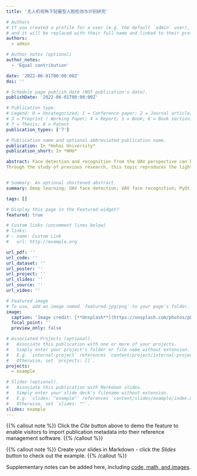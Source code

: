 ```yaml
---
title: '无人机视角下轻量型人脸检测与识别研究'

# Authors
# If you created a profile for a user (e.g. the default `admin` user), write the username (folder name) here
# and it will be replaced with their full name and linked to their profile.
authors:
  - admin

# Author notes (optional)
author_notes:
  - 'Equal contribution'

date: '2022-06-01T00:00:00Z'
doi: ''

# Schedule page publish date (NOT publication's date).
publishDate: '2022-06-01T00:00:00Z'

# Publication type.
# Legend: 0 = Uncategorized; 1 = Conference paper; 2 = Journal article;
# 3 = Preprint / Working Paper; 4 = Report; 5 = Book; 6 = Book section;
# 7 = Thesis; 8 = Patent
publication_types: ['7']

# Publication name and optional abbreviated publication name.
publication: In *Hohai University*
publication_short: In *HHU*

abstract: Face detection and recognition from the UAV perspective can be used in a variety of complex scenarios, such as urban counter-terrorism and missing person searches, where the picture is clear enough. To this end, this paper investigates lightweight face detection and recognition methods for the UAV perspective, working as follows.
Through the study of previous research, this topic reproduces the lightweight RetinaFace face detection algorithm with MobileNetv1-0.25 as the backbone; then the FaceNet algorithm is used as the research object, and a lightweight FaceNet face recognition model based on the improvement of MobileNet is designed, and the combination of the two lightweight models achieves the real-time detection effect.A drone view face video dataset with a size of 36.8GB and 72 people was constructed for the training and testing of the model.In addition, a human-computer interactive UAV face detection and recognition system based on PyQt5 was developed based on the DJI Tello UAV for user-friendly use. Through relevant experiments, it is known that the model in this paper can meet the real-time performance of face detection and recognition tasks, and also achieve good results in terms of accuracy.


# Summary. An optional shortened abstract.
summary: Deep learning; UAV face detection; UAV face recognition; PyQt Development

tags: []

# Display this page in the Featured widget?
featured: true

# Custom links (uncomment lines below)
# links:
# - name: Custom Link
#   url: http://example.org

url_pdf: ''
url_code: ''
url_dataset: ''
url_poster: ''
url_project: ''
url_slides: ''
url_source: ''
url_video: ''

# Featured image
# To use, add an image named `featured.jpg/png` to your page's folder.
image:
  caption: 'Image credit: [**Unsplash**](https://unsplash.com/photos/pLCdAaMFLTE)'
  focal_point: ''
  preview_only: false

# Associated Projects (optional).
#   Associate this publication with one or more of your projects.
#   Simply enter your project's folder or file name without extension.
#   E.g. `internal-project` references `content/project/internal-project/index.md`.
#   Otherwise, set `projects: []`.
projects:
  - example

# Slides (optional).
#   Associate this publication with Markdown slides.
#   Simply enter your slide deck's filename without extension.
#   E.g. `slides: "example"` references `content/slides/example/index.md`.
#   Otherwise, set `slides: ""`.
slides: example
---
```


{{% callout note %}}
Click the _Cite_ button above to demo the feature to enable visitors to import publication metadata into their reference management software.
{{% /callout %}}

{{% callout note %}}
Create your slides in Markdown - click the _Slides_ button to check out the example.
{{% /callout %}}

Supplementary notes can be added here, including [code, math, and images](https://wowchemy.com/docs/writing-markdown-latex/).
